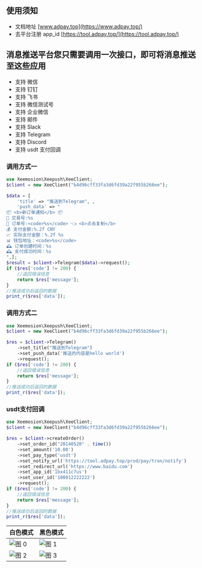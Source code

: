 ## 使用须知
- 文档地址 [www.adpay.top](https://www.adpay.top/)
- 去平台注册 app_id  [https://tool.adpay.top/](https://tool.adpay.top/)

## 消息推送平台您只需要调用一次接口，即可将消息推送至这些应用
- 支持 微信
- 支持 钉钉
- 支持 飞书
- 支持 微信测试号
- 支持 企业微信
- 支持 邮件
- 支持 Slack
- 支持 Telegram
- 支持 Discord 
- 支持 usdt 支付回调


### 调用方式一


```php
use Xeemosion\Xeepush\XeeClient;
$client = new XeeClient("b4d96cff33fa3d6fd39a22f955b266ee");

$data = [
    'title' => "推送到Telegram", ,
    'push_data' => "
📦 <b>新订单通知</b> 📦
📝 交易号:%s
📝 订单号:<code>%s</code> 👈 <b>点击复制</b>
💰 支付金额:%.2f CNY
📈 实际支付金额：%.2f %s
📊 钱包地址：<code>%s</code>
🕰️ 订单创建时间：%s
🕰️ 支付成功时间：%s
",];
$result = $client->Telegram($data)->request();
if ($res['code'] != 200) {
    //返回错误信息
    return $res['message'];
} 
//推送成功后返回的数据
print_r($res['data']);
```


### 调用方式二


```php
use Xeemosion\Xeepush\XeeClient;
$client = new XeeClient("b4d96cff33fa3d6fd39a22f955b266ee");

$res = $client->Telegram()
    ->set_title("推送到Telegram")
    ->set_push_data('推送的内容是hello world')
    ->request();
if ($res['code'] != 200) {
    //返回错误信息
    return $res['message'];
} 
//推送成功后返回的数据
print_r($res['data']);

```



### usdt支付回调

```php
use Xeemosion\Xeepush\XeeClient;
$client = new XeeClient("b4d96cff33fa3d6fd39a22f955b266ee");

$res = $client->createOrder()
    ->set_order_id("20140520" . time())
    ->set_amount('10.00')
    ->set_pay_type('usdt')
    ->set_notify_url('https://tool.adpay.top/prod/pay/tron/notify')
    ->set_redirect_url('https://www.baidu.com')
    ->set_app_id('1bx411c7us')
    ->set_user_id('100012222222')
    ->request();
if ($res['code'] != 200) {
    //返回错误信息
    return $res['message'];
} 
//推送成功后返回的数据
print_r($res['data']);


```




| 白色模式                                                          | 黑色模式                                                          |
| ----------------------------------------------------------------- | ----------------------------------------------------------------- |
| ![图 0](https://imgs3.adpay.top/doc/2024-08-28-11-40-4738963.png) | ![图 1](https://imgs3.adpay.top/doc/2024-08-28-11-44-0840877.png) |
| ![图 2](https://imgs3.adpay.top/doc/2024-08-28-11-48-2905514.png) | ![图 3](https://imgs3.adpay.top/doc/2024-08-28-11-49-0977992.png) |



